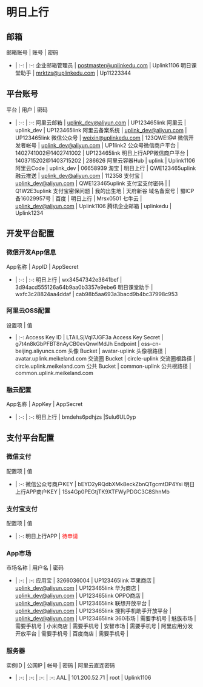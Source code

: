# 明日上行
## 邮箱
邮箱账号 | 账号 | 密码 
- | :-: | :-: 
企业邮箱管理员 | postmaster@uplinkedu.com | Uplink1106
明日课堂助手 | mrktzs@uplinkedu.com | Up11223344

## 平台账号
平台 | 用户 | 密码 
- | :-: | :-: 
阿里云邮箱 | uplink_dev@aliyun.com | UP123465link
阿里云 | uplink_dev | UP123465link
阿里云备案系统 | uplink_dev@aliyun.com | UP123465link
微信公众号 | weixin@uplinkedu.com | 123QWE!@#
微信开发者帐号 | uplink_dev@aliyun.com | UP1link2
公众号微信商户平台 | 1402741002@1402741002 | UP123465link
明日上行APP微信商户平台 | 1403715202@1403715202 | 286626
阿里云容器Hub | uplink | Uplink1106
阿里云Code | uplink_dev | 06658939
淘宝	 | 	明日上行 | QWE123465uplink
融云推送 | uplink_dev@aliyun.com | 112358
支付宝 | uplink_dev@aliyun.com | QWE123465uplink
支付宝支付密码 |  | Q1W2E3uplink
支付宝密保问题 | 	我的出生地 | 天府新谷
域名备案号 | 	蜀ICP备16029957号 | 
百度 | 明日上行 | Mrsx0501
七牛云 | 	uplink_dev@aliyun.com | Uplink1106
腾讯企业邮箱 | uplinkedu | Uplink1234

## 开发平台配置
### 微信开发App信息
App名称 | AppID | AppSecret 
- | :-: | :-: 
明日上行 | wx34547342e3641bef | 3d94acd555126a64b9aa0b3357e9ebe6
明日课堂助手 | wxfc3c28824aa4ddaf | cab98b5aa693a3bacd9b4bc37998c953

### 阿里云OSS配置
设置项 | 值 
- | :-: 
Access Key ID | LTAILSjVqI7JGF3a 
Access Key Secret | g7t4n8kGbPFBT8nAyCB0evQnwlMdJh 
Endpoint | oss-cn-beijing.aliyuncs.com 
头像 Bucket | avatar-uplink
头像根路径 | avatar.uplink.meikeland.com 
交流圈 Bucket | circle-uplink 
交流圈根路径 | circle.uplink.meikeland.com 
公共 Bucket | common-uplink 
公共根路径 | common.uplink.meikeland.com 

### 融云配置
App名称 | AppKey | AppSecret
- | :-: | :-: 
明日上行	 | bmdehs6pdhjzs |Sulu6UL0yp


## 支付平台配置
### 微信支付
配置项 | 值 
- | :-: 
微信公众号商户KEY | bEYD2yRQdbXMk8eckZbnQTgcmtDP4Ysi 
明日上行APP商户KEY | 1Ss4Gp0PEGtjTK9XTFWyPDGC3C8ShnMb 

### 支付宝支付
配置项 | 值 
- | :-: 
明日上行APP | <font color="red">待申请</font> 

### App市场
市场名称 | 用户名 | 密码 
- | :-: | :-: 
应用宝 | 3266036004 | UP123465link
苹果商店 | uplink_dev@aliyun.com | UP123465link
华为商店 | uplink_dev@aliyun.com | UP123465link
OPPO商店 | uplink_dev@aliyun.com | UP123465link
联想开放平台 | uplink_dev@aliyun.com | UP123465link
搜狗手机助手开放平台 | uplink_dev@aliyun.com | UP123465link
360市场 | 需要手机号 | 
魅族市场 | 需要手机号 |
小米商店 | 需要手机号 |
安智市场 | 需要手机号 |
阿里应用分发开放平台 | 需要手机号 |
百度商店	 | 需要手机号 |

### 服务器
实例ID | 公网IP | 帐号 | 密码 | 阿里云直连密码
- | :-: | :-: | :-: | :-: 
AAL | 101.200.52.71 | root | Uplink1106

